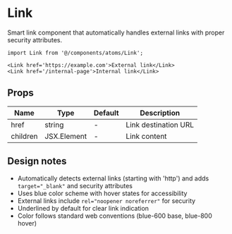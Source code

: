 # Link

Smart link component that automatically handles external links with proper security attributes.

```tsx
import Link from '@/components/atoms/Link';

<Link href='https://example.com'>External link</Link>
<Link href='/internal-page'>Internal link</Link>
```

## Props

| Name     | Type        | Default | Description                           |
|----------|-------------|---------|---------------------------------------|
| href     | string      | -       | Link destination URL                  |
| children | JSX.Element | -       | Link content                          |

## Design notes

- Automatically detects external links (starting with 'http') and adds `target="_blank"` and security attributes
- Uses blue color scheme with hover states for accessibility
- External links include `rel="noopener noreferrer"` for security
- Underlined by default for clear link indication
- Color follows standard web conventions (blue-600 base, blue-800 hover)
